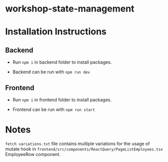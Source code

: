# workshop-state-management

# Installation Instructions

## Backend

- Run `npm i` in backend folder to install packages.

- Backend can be run with `npm run dev`

## Frontend

- Run `npm i` in frontend folder to install packages.

- Frontend can be run with `npm run start`

# Notes

`fetch variations.txt` file contains multiple variations for the usage of mutate hook in `frontend/src/components/ReactQuery/PageListEmployees.tsx` EmployeeRow component.
